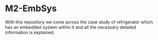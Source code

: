 # M2-EmbSys
With this repository we come across the case study of refrigerator which has an embedded system within it and all the necessary detailed information  is explained.
